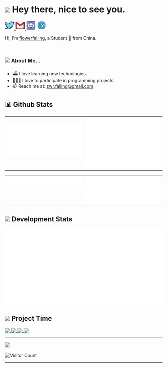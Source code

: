<h1>
	<img
		src="https://emojis.slackmojis.com/emojis/images/1531849430/4246/blob-sunglasses.gif" width="30" />
	Hey there, nice to see you.
</h1>

<p align="left">
    <a href="https://x.com/paper_sus" target="_blank"><img height="30" src="./icons/png/twitter.png"/>
    <a href="mailto:zwr.falling@gmail.com" target="_blank"><img height="30" src="./icons/png/gmail.png"/>
    <a href="https://discord.com/channels/993206772175208458/993206772175208460"><img height="30" src="./icons/png/discord.png" alt="papersus" ></a>
    <a href="https://t.me/flaling_flowers"><img height="30" src="./icons/png/telegram.png" alt="@falling_flowers" ></a>
<br>

Hi, I'm [flowerfalling](https://github.com/flowerfalling/flowerfalling), a Student 🚀 from China.

<br>

<h3>
	<img
		src="https://emojis.slackmojis.com/emojis/images/1680554188/65018/cat-roomba-exceptionally-fast.gif"
		width="20" />
	About Me...
</h2>

- ⛴️ I love  learning new technologies.
- 👨🏻‍💻 I love to participate in programming projects.
- 📫 Reach me at: [zwr.falling@gmail.com](mailto:zwr.falling@gmail.com)

## 📊 Github Stats

<table><tr><td valign="top" width="50%">

<br>

<img src="./assets/metrics.plugin.overview.svg">

</td><td valign="top" width="50%">

<img src="./assets/metrics.plugin.isocalendar.fullyear.svg" >

</td></tr></table>

<table><tr><td valign="top" width="50%">

<img src="./assets/metrics.plugin.activity.svg">

</td><td valign="top" width="50%">

<img src="./assets/metrics.plugin.stargazers.svg" >

</td></tr></table>

<h2>
	<img src="https://emojis.slackmojis.com/emojis/images/1643514738/7421/typingcat.gif?1643514738" width="20" />
	Development Stats
</h2>

<img src="./assets/metrics.plugin.wakatime.svg">

<h2>
	<img src="https://emojis.slackmojis.com/emojis/images/1704759014/85857/redbull.gif" width="20" />
	Project Time
</h2>

<a href="https://github.com/flowerfalling/Deep-learning" target="_blank">
 <img align="center" src="https://github-readme-stats.vercel.app/api/pin/?username=flowerfalling&repo=Deep-learning&theme=dark"/>
</a>
<a href="https://github.com/flowerfalling/wxbot" target="_blank">
 <img align="center" src="https://github-readme-stats.vercel.app/api/pin/?username=flowerfalling&repo=wxbot&theme=dark" align="center" />
</a>

<a href="https://github.com/flowerfalling/mySpider" target="_blank">
 <img align="center" src="https://github-readme-stats.vercel.app/api/pin/?username=flowerfalling&repo=mySpider&theme=dark" />
</a>
<a href="https://github.com/flowerfalling/study-notes" target="_blank">
 <img align="center" src="https://github-readme-stats.vercel.app/api/pin/?username=flowerfalling&repo=study-notes&theme=dark" />
</a>

---

<img src="https://raw.githubusercontent.com/flowerfalling/flowerfalling/output/github-contribution-grid-snake-dark.svg">

![Visitor Count](https://profile-counter.glitch.me/flowerfalling/count.svg)

---
